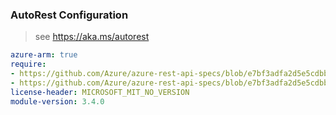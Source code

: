 ### AutoRest Configuration

> see https://aka.ms/autorest

``` yaml
azure-arm: true
require:
- https://github.com/Azure/azure-rest-api-specs/blob/e7bf3adfa2d5e5cdbb804eec35279501794f461c/specification/mediaservices/resource-manager/readme.md
- https://github.com/Azure/azure-rest-api-specs/blob/e7bf3adfa2d5e5cdbb804eec35279501794f461c/specification/mediaservices/resource-manager/readme.go.md
license-header: MICROSOFT_MIT_NO_VERSION
module-version: 3.4.0
```